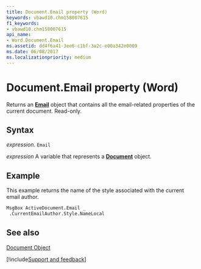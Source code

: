 ```yaml
---
title: Document.Email property (Word)
keywords: vbawd10.chm158007615
f1_keywords:
- vbawd10.chm158007615
api_name:
- Word.Document.Email
ms.assetid: dd4f6a41-3ee6-c1bf-3a2c-e00a342e0009
ms.date: 06/08/2017
ms.localizationpriority: medium
---
```



# Document.Email property (Word)

Returns an **[Email](Word.Email.md)** object that contains all the email-related properties of the current document. Read-only.


## Syntax

_expression_. `Email`

_expression_ A variable that represents a **[Document](Word.Document.md)** object.


## Example

This example returns the name of the style associated with the current email author.


```vb
MsgBox ActiveDocument.Email _ 
 .CurrentEmailAuthor.Style.NameLocal
```


## See also


[Document Object](Word.Document.md)

[!include[Support and feedback](~/includes/feedback-boilerplate.md)]